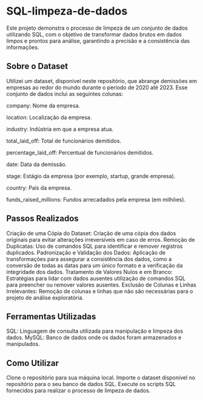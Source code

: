 # SQL-limpeza-de-dados
Este projeto demonstra o processo de limpeza de um conjunto de dados utilizando SQL, com o objetivo de transformar dados brutos em dados limpos e prontos para análise, garantindo a precisão e a consistência das informações.

## Sobre o Dataset
Utilizei um dataset, disponível neste repositório, que abrange demissões em empresas ao redor do mundo durante o período de 2020 até 2023. Esse conjunto de dados inclui as seguintes colunas:

company: Nome da empresa.

location: Localização da empresa.

industry: Indústria em que a empresa atua.

total_laid_off: Total de funcionários demitidos.

percentage_laid_off: Percentual de funcionários demitidos.

date: Data da demissão.

stage: Estágio da empresa (por exemplo, startup, grande empresa).

country: País da empresa.

funds_raised_millions: Fundos arrecadados pela empresa (em milhões).


## Passos Realizados
Criação de uma Cópia do Dataset: Criação de uma cópia dos dados originais para evitar alterações irreversíveis em caso de erros.
Remoção de Duplicatas: Uso de comandos SQL para identificar e remover registros duplicados.
Padronização e Validação dos Dados: Aplicação de transformações para assegurar a consistência dos dados, como a conversão de todas as datas para um único formato e a verificação da integridade dos dados.
Tratamento de Valores Nulos e em Branco: Estratégias para lidar com dados ausentes utilização de comandos SQL para preencher ou remover valores ausentes.
Exclusão de Colunas e Linhas Irrelevantes: Remoção de colunas e linhas que não são necessárias para o projeto de análise exploratória.

## Ferramentas Utilizadas
SQL: Linguagem de consulta utilizada para manipulação e limpeza dos dados.
MySQL: Banco de dados onde os dados foram armazenados e manipulados.


## Como Utilizar
Clone o repositório para sua máquina local.
Importe o dataset disponível no repositório para o seu banco de dados SQL.
Execute os scripts SQL fornecidos para realizar o processo de limpeza de dados.
